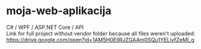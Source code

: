 # moja-web-aplikacija
C# / WPF / ASP.NET Core / API <br/>
Link for full project without vendor folder because all files weren't uploaded: https://drive.google.com/open?id=1AM5H0EIlRJZGAAm0SQu1YELjyfZeMI_g

